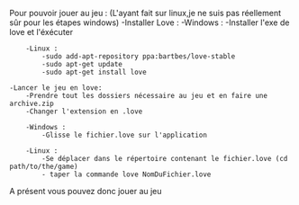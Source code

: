 Pour pouvoir jouer au jeu :
    (L'ayant fait sur linux,je ne suis pas réellement sûr pour les étapes windows)
    -Installer Love :
        -Windows :
            -Installer l'exe de love et l'éxécuter
        
        -Linux :
            -sudo add-apt-repository ppa:bartbes/love-stable
            -sudo apt-get update
            -sudo apt-get install love
            
    -Lancer le jeu en love:
        -Prendre tout les dossiers nécessaire au jeu et en faire une archive.zip
        -Changer l'extension en .love
        
        -Windows :
            -Glisse le fichier.love sur l'application
        
        -Linux :
            -Se déplacer dans le répertoire contenant le fichier.love (cd path/to/the/game)
            - taper la commande love NomDuFichier.love
            
A présent vous pouvez donc jouer au jeu
